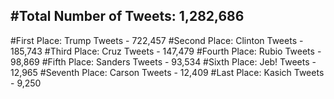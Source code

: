 #Total Number of Tweets: 1,282,686 
---
#First Place: Trump Tweets - 722,457
#Second Place: Clinton Tweets - 185,743
#Third Place: Cruz Tweets - 147,479
#Fourth Place: Rubio Tweets - 98,869
#Fifth Place: Sanders Tweets - 93,534
#Sixth Place: Jeb! Tweets - 12,965
#Seventh Place: Carson Tweets - 12,409
#Last Place: Kasich Tweets - 9,250

